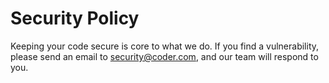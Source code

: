 # Security Policy

Keeping your code secure is core to what we do. If you find a vulnerability,
please send an email to security@coder.com, and our team will respond to you.
